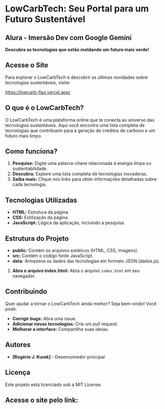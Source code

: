 # LowCarbTech: Seu Portal para um Futuro Sustentável
## Alura - Imersão Dev com Google Gemini

**Descubra as tecnologias que estão moldando um futuro mais verde!**

## Acesse o Site

Para explorar o LowCarbTech e descobrir as últimas novidades sobre tecnologias sustentáveis, visite:

https://lowcarb-flax.vercel.app/


## O que é o LowCarbTech?

O LowCarbTech é uma plataforma online que te conecta ao universo das tecnologias sustentáveis. Aqui você encontra uma lista completa de tecnologias que contribuem para a geração de créditos de carbono e um futuro mais limpo.

## Como funciona?

1. **Pesquise:** Digite uma palavra-chave relacionada à energia limpa ou sustentabilidade.
2. **Descubra:** Explore uma lista completa de tecnologias inovadoras.
3. **Saiba mais:** Clique nos links para obter informações detalhadas sobre cada tecnologia.

## Tecnologias Utilizadas

* **HTML:** Estrutura da página.
* **CSS:** Estilização da página.
* **JavaScript:** Lógica da aplicação, incluindo a pesquisa.

## Estrutura do Projeto

* **public:** Contém os arquivos estáticos (HTML, CSS, imagens).
* **src:** Contém o código fonte JavaScript.
* **data:** Armazena os dados das tecnologias em formato JSON (dados.js).

1. **Abra o arquivo index.html:** Abra o arquivo `index.html` em seu navegador.

## Contribuindo

Quer ajudar a tornar o LowCarbTech ainda melhor? Seja bem-vindo! Você pode:

* **Corrigir bugs:** Abra uma issue.
* **Adicionar novas tecnologias:** Crie um pull request.
* **Melhorar a interface:** Compartilhe suas ideias.

## Autores

* **[Rogério J. Kurek]** - Desenvolvedor principal

## Licença

Este projeto está licenciado sob a MIT License.

## Acesse o site pelo link:
